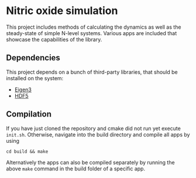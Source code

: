 # Nitric oxide simulation

This project includes methods of calculating the dynamics as well as the steady-state of simple N-level systems.
Various apps are included that showcase the capabilities of the library.

## Dependencies

This project depends on a bunch of third-party libraries, that should be installed on the system:

- [Eigen3](http://eigen.tuxfamily.org)
- [HDF5](https://www.hdfgroup.org/solutions/hdf5/)


## Compilation

If you have just cloned the repository and cmake did not run yet execute `init.sh`.
Otherwise, navigate into the build directory and compile all apps by using

    cd build && make

Alternatively the apps can also be compiled separately by running the above `make` command in the build folder of a specific app.

